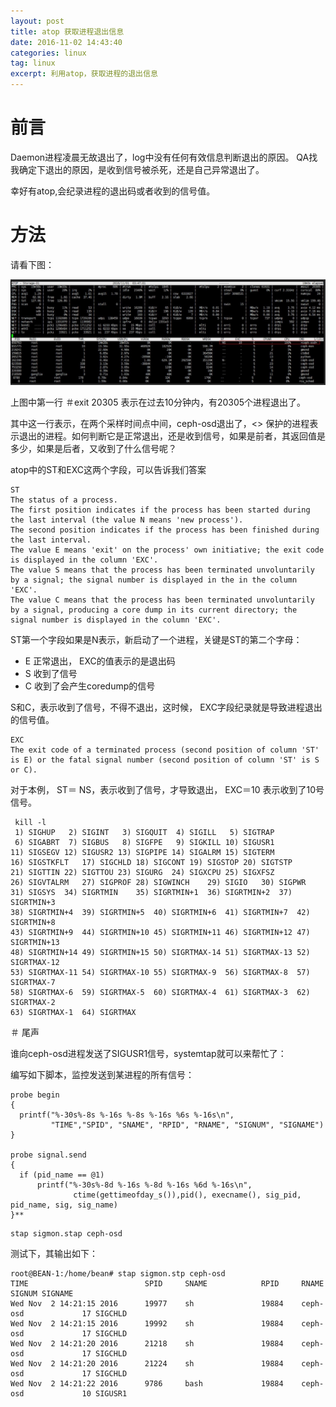 ```yaml
---
layout: post
title: atop 获取进程退出信息
date: 2016-11-02 14:43:40
categories: linux
tag: linux
excerpt: 利用atop，获取进程的退出信息
---
```


# 前言

Daemon进程凌晨无故退出了，log中没有任何有效信息判断退出的原因。 QA找我确定下退出的原因，是收到信号被杀死，还是自己异常退出了。

幸好有atop,会纪录进程的退出码或者收到的信号值。

# 方法

请看下图：

![](/assets/LINUX/atop_exit.jpg)

上图中第一行 ＃exit 20305 表示在过去10分钟内，有20305个进程退出了。

其中<ceph-osd>这一行表示，在两个采样时间点中间，ceph-osd退出了，<> 保护的进程表示退出的进程。如何判断它是正常退出，还是收到信号，如果是前者，其返回值是多少，如果是后者，又收到了什么信号呢？

atop中的ST和EXC这两个字段，可以告诉我们答案

```
ST
The status of a process.
The first position indicates if the process has been started during the last interval (the value N means 'new process').
The second position indicates if the process has been finished during the last interval.
The value E means 'exit' on the process' own initiative; the exit code is displayed in the column 'EXC'.
The value S means that the process has been terminated unvoluntarily by a signal; the signal number is displayed in the in the column 'EXC'.
The value C means that the process has been terminated unvoluntarily by a signal, producing a core dump in its current directory; the signal number is displayed in the column 'EXC'.

```

ST第一个字段如果是N表示，新启动了一个进程，关键是ST的第二个字母：

* E 正常退出， EXC的值表示的是退出码
* S 收到了信号
* C 收到了会产生coredump的信号


S和C，表示收到了信号，不得不退出，这时候， EXC字段纪录就是导致进程退出的信号值。

```
EXC
The exit code of a terminated process (second position of column 'ST' is E) or the fatal signal number (second position of column 'ST' is S or C).
```

对于本例， ST＝ NS，表示收到了信号，才导致退出， EXC＝10 表示收到了10号信号。

```
 kill -l
 1) SIGHUP	 2) SIGINT	 3) SIGQUIT	 4) SIGILL	 5) SIGTRAP
 6) SIGABRT	 7) SIGBUS	 8) SIGFPE	 9) SIGKILL	10) SIGUSR1
11) SIGSEGV	12) SIGUSR2	13) SIGPIPE	14) SIGALRM	15) SIGTERM
16) SIGSTKFLT	17) SIGCHLD	18) SIGCONT	19) SIGSTOP	20) SIGTSTP
21) SIGTTIN	22) SIGTTOU	23) SIGURG	24) SIGXCPU	25) SIGXFSZ
26) SIGVTALRM	27) SIGPROF	28) SIGWINCH	29) SIGIO	30) SIGPWR
31) SIGSYS	34) SIGRTMIN	35) SIGRTMIN+1	36) SIGRTMIN+2	37) SIGRTMIN+3
38) SIGRTMIN+4	39) SIGRTMIN+5	40) SIGRTMIN+6	41) SIGRTMIN+7	42) SIGRTMIN+8
43) SIGRTMIN+9	44) SIGRTMIN+10	45) SIGRTMIN+11	46) SIGRTMIN+12	47) SIGRTMIN+13
48) SIGRTMIN+14	49) SIGRTMIN+15	50) SIGRTMAX-14	51) SIGRTMAX-13	52) SIGRTMAX-12
53) SIGRTMAX-11	54) SIGRTMAX-10	55) SIGRTMAX-9	56) SIGRTMAX-8	57) SIGRTMAX-7
58) SIGRTMAX-6	59) SIGRTMAX-5	60) SIGRTMAX-4	61) SIGRTMAX-3	62) SIGRTMAX-2
63) SIGRTMAX-1	64) SIGRTMAX	
```

＃ 尾声

谁向ceph-osd进程发送了SIGUSR1信号，systemtap就可以来帮忙了：

编写如下脚本，监控发送到某进程的所有信号：


```
probe begin
{
  printf("%-30s%-8s %-16s %-8s %-16s %6s %-16s\n",
         "TIME","SPID", "SNAME", "RPID", "RNAME", "SIGNUM", "SIGNAME")
}

probe signal.send 
{
  if (pid_name == @1)
      printf("%-30s%-8d %-16s %-8d %-16s %6d %-16s\n",
              ctime(gettimeofday_s()),pid(), execname(), sig_pid, pid_name, sig, sig_name)
}**
```


```
stap sigmon.stap ceph-osd
```

测试下，其输出如下：

```
root@BEAN-1:/home/bean# stap sigmon.stp ceph-osd
TIME                          SPID     SNAME            RPID     RNAME            SIGNUM SIGNAME         
Wed Nov  2 14:21:15 2016      19977    sh               19884    ceph-osd             17 SIGCHLD         
Wed Nov  2 14:21:15 2016      19992    sh               19884    ceph-osd             17 SIGCHLD         
Wed Nov  2 14:21:20 2016      21218    sh               19884    ceph-osd             17 SIGCHLD         
Wed Nov  2 14:21:20 2016      21224    sh               19884    ceph-osd             17 SIGCHLD         
Wed Nov  2 14:21:22 2016      9786     bash             19884    ceph-osd             10 SIGUSR1 
```